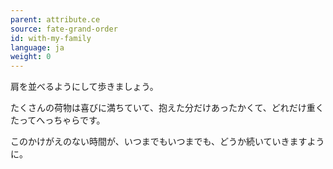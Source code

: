 ```yaml
---
parent: attribute.ce
source: fate-grand-order
id: with-my-family
language: ja
weight: 0
---
```


肩を並べるようにして歩きましょう。

たくさんの荷物は喜びに満ちていて、抱えた分だけあったかくて、どれだけ重くたってへっちゃらです。

このかけがえのない時間が、いつまでもいつまでも、どうか続いていきますように。
